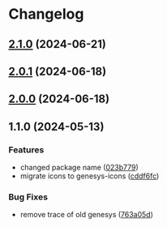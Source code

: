 # Changelog

## [2.1.0](https://github.com/DevoInc/genesys-styles/compare/2.0.1...2.1.0) (2024-06-21)

## [2.0.1](https://github.com/DevoInc/genesys-styles/compare/2.0.0...2.0.1) (2024-06-18)

## [2.0.0](https://github.com/DevoInc/genesys-styles/compare/1.1.0...2.0.0) (2024-06-18)

## 1.1.0 (2024-05-13)


### Features

* changed package name ([023b779](https://github.com/DevoInc/genesys-styles/commit/023b779ad5be6fec12a7c9c0b119d4daa3f5a756))
* migrate icons to genesys-icons ([cddf6fc](https://github.com/DevoInc/genesys-styles/commit/cddf6fc589ac2fef13b256e10bc538ce84d64e0f))


### Bug Fixes

* remove trace of old genesys ([763a05d](https://github.com/DevoInc/genesys-styles/commit/763a05d7b7913bab6332f0979bea894066ab89ec))
